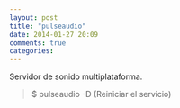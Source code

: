 ```yaml
---
layout: post
title: "pulseaudio"
date: 2014-01-27 20:09
comments: true
categories: 
---
```

Servidor de sonido multiplataforma.

>$ pulseaudio -D  (Reiniciar el servicio)

